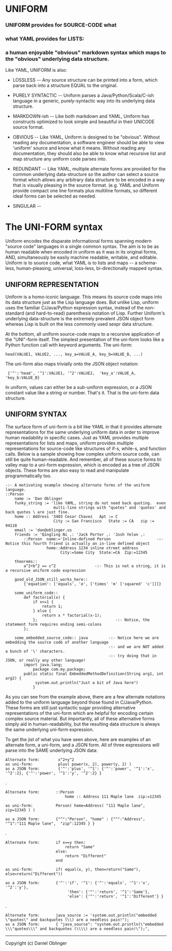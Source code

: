 
# UNIFORM



### UNIFORM provides for SOURCE-CODE what 
### what YAML provides for LISTS:  

### a human enjoyable "obvious" markdown syntax which maps to the "obvious" underlying data structure.

Like YAML, UNIFORM is also:

* LOSSLESS -- Any source structure can be printed into a form, which parse back into a structure EQUAL to the original.

* PURELY SYNTACTIC -- Uniform parses a Java/Python/Scala/C-ish language in a generic, purely-syntactic way into 
  its underlying data structure.
  
* MARKDOWN-ish -- Like both markdown and YAML, Uniform has constructs optimized to look simple and beautiful in
  their UNICODE source format.
  
* OBVIOUS -- Like YAML, Uniform is designed to be "obvious".  Without reading any documentation, a software engineer
  should be able to view 'uniform' source and know what it means.  Without reading any documentation, they should
  also be able to know what recursive list and map structure any uniform code parses into.
  
* REDUNDANT -- Like YAML, multiple alternate forms are provided for the common underlying data-structure so
  the author can select a source format which allows any arbitrary data structure to be encoded in a way that
  is visually pleasing in the source format.  (e.g. YAML and Uniform provide compact one line formats plus multiline
  formats, so different ideal forms can be selected as needed.

* SINGULAR -- 

# The UNI-FORM syntax

Uniform encodes the disparate informational forms 
spanning modern "source code" languages in a single common syntax.
The aim is to be as human readable when encoded in uniform as it was
in its original forms, AND, simultaneously be easily machine readable,
writable, and editable.  Uniform is to source code, what YAML is to lists 
and maps -- a schema-less, human-pleasing, universal, loss-less, 
bi-directionally mapped syntax.


## UNIFORM REPRESENTATION

Uniform is a homo-iconic language.  This means its source code maps
into its data structure just as the Lisp language does.  But unlike
Lisp, uniform uses the familiar C/Java/Python expression syntax,
instead of the non-standard (and hard-to-read) parenthesis notation of
Lisp.  Further Uniform's underlying data-structure is the extremely
prevalent JSON object form whereas Lisp is built on the less commonly
used sexpr data structure.

At the bottom, all uniform source-code maps to a recursive application 
of the "UNI"-form itself.  The simplest presentation of the uni-form 
looks like a Python function call with keyword arguments.  The uni-form:

    head(VALUE1, VALUE2, ..., key_a=VALUE_A, key_b=VALUE_B, ...)     

The uni-form also maps trivially onto the JSON object notation:
   
     {'^':'head', '^1':VALUE1, '^2':VALUE2,  'key_a':VALUE_A, 'key_b:VALUE_B}

In uniform, values can either be a sub-uniform expression, or a JSON constant value like a string or number.  That's it.  That is the uni-form data structure.




## UNIFORM SYNTAX

The surface form of uni-form is a bit like YAML in that it provides
alternate representations for the same underlying uniform data in
order to improve human readability in specific cases.  Just as YAML
provides multiple representations for lists and maps, uniform provides
multiple representations for source-code like structures of if-s,
while-s, and function calls.  Below is a sample showing how complex
uniform source code, can still be quite human-readable.  And remember,
all of these source forms tri valley map to a uni-form expression, which
is encoded as a tree of JSON objects.  These forms are also easy to read
and manipulate programmatically too.



    -:- A motivating example showing alternate forms of the uniform language.
    ::Person
        name := 'Dan Oblinger
		funky_string := 'like YAML, string do not need back quoting.  even 
		                 multi-line strings with "quotes" and 'quotes' and back quotes \ are just fine.
        home :: Address '3403 Cesar Chavez   Apt := C  
                         City := San Francisco   State := CA   zip := 94110
        email := 'dan@oblinger.us
        friends := 'Qingling Ni ,: 'Jack Porter ,: 'Josh Yelon ,:
            ::Person  name:='Inline-defined Person                    -:- Notice this fourth friend is actually an in-line defined object
                      home::Address 1234 inline street address 
    		                City:=Some City  State:=CA  Zip:=12345
    
        theorems::
            a^2+b^2 == c^2                 -:- This is not a string, it is a recursive uniform code expression
    
        good_old_JSON_still_works_here::
            {'equation': ['equals', 'e', ['times' 'm' ['squared' 'c']]]}
    
        some_uniform_code::
            def factorial(x) {
    	        if x<=1 { 
    	            return 1; 
    	        } else { 
    	            return x * factorial(x-1);
    	        };                                  -:- Notice, the statement form requires ending semi-colons
            };
    
        some_embedded_source_code:: java         -:- Notice here we are embedding the source code of another language 
                                                 -:- and we are NOT added a bunch of '\' characters.
                                                 -:- try doing that in JSON, or really any other language!
    	    import java.lang;
                package com.my.package;
    	    public static final EmbeddedMethodDefinition(String arg1, int arg2) { 
    	         system.out.println("Just a bit of Java here")
                }
    
    
            
As you can see from the example above, there are a few alternate
notations added to the uniform language beyond those found in
C/Java/Python.  These forms are still just syntactic sugar providing
alternative representations of the uni-form which are helpful for
encoding certain complex source material.  But importantly, all of
these alternative forms simply aid in human-readability, but the
resulting data structure is always the same underlying uni-form expression.  


To get the jist of what you have seen above, here are examples of an
alternate form, a uni-form, and a JSON form.  All of three expressions
will parse into the SAME underlying JSON data:

    Alternate form:        x^2+y^2       
    as uni-form:           plus( power(x, 2), power(y, 2) )
	as a JSON form:        {'^':'plus', '^1': {'^':'power', '^1':'x', '^2':2}, {'^':'power', '^1':'y', '^2':2} }
.


    Alternate form:       ::Person
                              home :: Address 111 Maple lane  zip:=12345 
							  
    as uni-form:          Person( home=Address( "111 Maple lane", zip=12345 ) )
	
    as a JSON form:       {"^":"Person", "home" : {"^":"Address", "^1":"111 Maple lane",  "zip":12345 } }
.


	Alternate form:       if x==y then:
	                          return "Same"
    	                  else:
						      return "Different"
    	                  end

    as uni-form:          if( equal(x, y), then=return("Same"), else=return("Different"))
	
	as a JSON form:       {'^':'if', '^1': {'^':'equals', '^1':'x', '^2':'y'},
                               'then': {'^':'return', '^1':'Same'},
						       'else': {'^':'return', '^1':'Different'} }
.

    Alternate form:       java_source := 'system.out.println("embedded \"quotes\" and backquotes (\\) are a needless pain!");
	as a JSON form:       { "java_source": "system.out.println(\"embedded \\\"quotes\\\" and backquotes (\\\\) are a needless pain!\");", 


---
Copyright (c)  Daniel Oblinger
